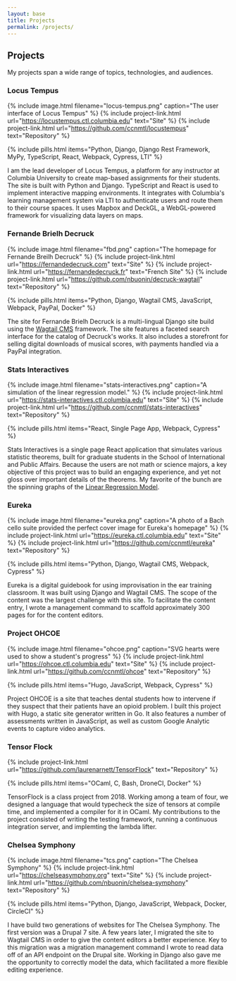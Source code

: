 ```yaml
---
layout: base
title: Projects
permalink: /projects/
---
```

## Projects
My projects span a wide range of topics, technologies, and audiences.

### Locus Tempus
{% include image.html filename="locus-tempus.png" caption="The user interface of Locus Tempus" %}
{% include project-link.html url="https://locustempus.ctl.columbia.edu" text="Site" %} {% include project-link.html url="https://github.com/ccnmtl/locustempus" text="Repository" %}

{% include pills.html items="Python, Django, Django Rest Framework, MyPy, TypeScript, React, Webpack, Cypress, LTI" %}

I am the lead developer of Locus Tempus, a platform for any instructor at
Columbia University to create map-based assignments for their students. The
site is built with Python and Django. TypeScript and React is used to implement
interactive mapping environments. It integrates with Columbia's learning
management system via LTI to authenticate users and route them to their course
spaces. It uses Mapbox and DeckGL, a WebGL-powered framework for visualizing
data layers on maps.

### Fernande Brielh Decruck
{% include image.html filename="fbd.png" caption="The homepage for Fernande Breilh Decruck" %}
{% include project-link.html url="https://fernandedecruck.com" text="Site" %} {% include project-link.html url="https://fernandedecruck.fr" text="French Site" %} {% include project-link.html url="https://github.com/nbuonin/decruck-wagtail" text="Repository" %}

{% include pills.html items="Python, Django, Wagtail CMS, JavaScript, Webpack, PayPal, Docker" %}

The site for Fernande Brielh Decruck is a multi-lingual Django site build using
the [Wagtail CMS](https://wagtail.io/) framework. The site features a faceted
search interface for the catalog of Decruck's works. It also includes a
storefront for selling digital downloads of musical scores, with payments
handled via a PayPal integration.


### Stats Interactives
{% include image.html filename="stats-interactives.png" caption="A simulation of the linear regression model." %}
{% include project-link.html url="https://stats-interactives.ctl.columbia.edu" text="Site" %} {% include project-link.html url="https://github.com/ccnmtl/stats-interactives" text="Repository" %}

{% include pills.html items="React, Single Page App, Webpack, Cypress" %}

Stats Interactives is a single page React application that simulates various
statistic theorems, built for graduate students in the School of International
and Public Affairs. Because the users are not math or science majors, a key
objective of this project was to build an engaging experience, and yet not
gloss over important details of the theorems. My favorite of the bunch are the
spinning graphs of the [Linear Regression Model](https://stats-interactives.ctl.columbia.edu/linear-regression-model).

### Eureka
{% include image.html filename="eureka.png" caption="A photo of a Bach cello suite provided the perfect cover image for Eureka's homepage" %}
{% include project-link.html url="https://eureka.ctl.columbia.edu" text="Site" %} {% include project-link.html url="https://github.com/ccnmtl/eureka" text="Repository" %}

{% include pills.html items="Python, Django, Wagtail CMS, Webpack, Cypress" %}

Eureka is a digital guidebook for using improvisation in the ear training
classroom. It was built using Django and Wagtail CMS. The scope of the content
was the largest challenge with this site. To facilitate the content entry, I
wrote a management command to scaffold approximately 300 pages for for the
content editors.

### Project OHCOE
{% include image.html filename="ohcoe.png" caption="SVG hearts were used to show a student's progress" %}
{% include project-link.html url="https://ohcoe.ctl.columbia.edu" text="Site" %} {% include project-link.html url="https://github.com/ccnmtl/ohcoe" text="Repository" %}

{% include pills.html items="Hugo, JavaScript, Webpack, Cypress" %}

Project OHCOE is a site that teaches dental students how to intervene if they
suspect that their patients have an opioid problem. I built this project with
Hugo, a static site generator written in Go. It also features a number of
assessments written in JavaScript, as well as custom Google Analytic events to
capture video analytics.

### Tensor Flock
{% include project-link.html url="https://github.com/laurenarnett/TensorFlock" text="Repository" %}

{% include pills.html items="OCaml, C, Bash, DroneCI, Docker" %}

TensorFlock is a class project from 2018. Working among a team of four, we
designed a language that would typecheck the size of tensors at compile time,
and implemented a compiler for it in OCaml. My contributions to the project
consisted of writing the testing framework, running a continuous integration
server, and implemting the lambda lifter.

### Chelsea Symphony
{% include image.html filename="tcs.png" caption="The Chelsea Symphony" %}
{% include project-link.html url="https://chelseasymphony.org" text="Site" %} {% include project-link.html url="https://github.com/nbuonin/chelsea-symphony" text="Repository" %}

{% include pills.html items="Python, Django, JavaScript, Webpack, Docker, CircleCI" %}

I have build two generations of websites for The Chelsea Symphony. The first
version was a Drupal 7 site. A few years later, I migrated the site to Wagtail
CMS in order to give the content editors a better experience. Key to this
migration was a migration management command I wrote to read data off of an API
endpoint on the Drupal site. Working in Django also gave me the opportunity to
correctly model the data, which facilitated a more flexible editing experience.
